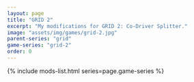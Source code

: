 ```yaml
---
layout: page
title: "GRID 2"
excerpt: "My modifications for GRID 2: Co-Driver Splitter."
image: "assets/img/games/grid-2.jpg"
parent-series: "grid"
game-series: "grid-2"
order: 0
---
```


{% include mods-list.html series=page.game-series %}
